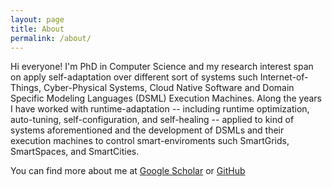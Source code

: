 ```yaml
---
layout: page
title: About
permalink: /about/
---
```


Hi everyone! I'm PhD in Computer Science and my research interest span
on apply self-adaptation over different sort of systems such
Internet-of-Things, Cyber-Physical Systems, Cloud Native Software and
Domain Specific Modeling Languages (DSML) Execution Machines. Along
the years I have worked with runtime-adaptation -- including runtime
optimization, auto-tuning, self-configuration, and self-healing --
applied to kind of systems aforementioned and the development of DSMLs
and their execution machines to control smart-enviroments such
SmartGrids, SmartSpaces, and SmartCities.

You can find more about me at [Google
Scholar](https://scholar.google.com.br/citations?hl=en&pli=1&user=BIlfAlkAAAAJ)
or [GitHub](https://www.github.com/adalrsjr1)
